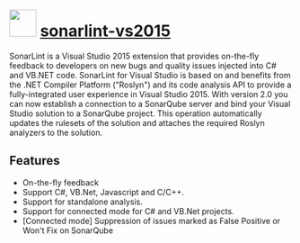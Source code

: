# <img src="https://cdn.jsdelivr.net/gh/chocolatey/chocolatey-coreteampackages@9d190bd5283df93c69ff06df0b78a289af483aa2/icons/sonarlint-vs2015.png" width="48" height="48"/> [sonarlint-vs2015](https://chocolatey.org/packages/sonarlint-vs2015)


SonarLint is a Visual Studio 2015 extension that provides on-the-fly feedback to developers on new bugs and quality issues injected into C# and VB.NET code. SonarLint for Visual Studio is based on and benefits from the .NET Compiler Platform ("Roslyn") and its code analysis API to provide a fully-integrated user experience in Visual Studio 2015. With version 2.0 you can now establish a connection to a SonarQube server and bind your Visual Studio solution to a SonarQube project. This operation automatically updates the rulesets of the solution and attaches the required Roslyn analyzers to the solution.


## Features

- On-the-fly feedback
- Support C#, VB.Net, Javascript and C/C++.
- Support for standalone analysis.
- Support for connected mode for C# and VB.Net projects.
- [Connected mode] Suppression of issues marked as False Positive or Won't Fix on SonarQube
